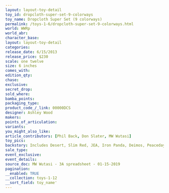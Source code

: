 ```yaml
---
layout: layout-toy-detail 
toy_id: dropcloth-super-set-9-colorways
toy_name: Dropcloth Super Set (9 colorways)
permalink: /toys-1-6/dropcloth-super-set-9-colorways.html
world: WWRp
world_abr: 
character_base: 
layout: layout-toy-detail
categories: 
release_date: 6/15/2013
release_price: $230 
scale: one twelve
size: 6 inches
comes_with: 
edition_qty: 
chase: 
exclusive: 
secret_drop: 
sold_where: 
bamba_points: 
packaging_type: 
product_code_/_link: 00000DCS
designer: Ashley Wood
makers: 
points_of_articulation: 
variants: 
you_might_also_like: 
article_contributors: [Phil Back, Don Slater, MW Wutasi]
toy_pics: 
backstory: Includes Desert, Slim Red, JEA, Iron Panda, Deimos, Peaceday, EMGY, Snowballer & Medic. Comes with 3 bonus WWRp Squares including Fat Cloud, Fremantle Dock, iSO, & Legion Pride (chase)
sale_type: 
event_exclusive: 
event_details: 
source_doc: MW Wutasi - 3A spreadsheet - 01-15-2019
pagination: 
__enabled: TRUE
__collection: toys-1-12
__sort_field: toy_name'
---
```

